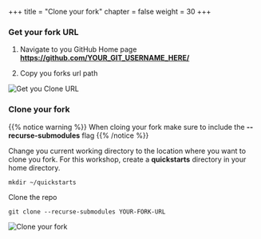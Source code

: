 +++
title = "Clone your fork"
chapter = false
weight = 30
+++

### Get your fork URL

1. Navigate to you GitHub Home page **https://github.com/YOUR_GIT_USERNAME_HERE/**

2. Copy you forks url path

![Get you Clone URL](/images/copy-web-url.png)


### Clone your fork

{{% notice warning %}}
When cloing your fork make sure to include the **--recurse-submodules** flag
{{% /notice %}}

Change you current working directory to the location where you want to clone you fork. For this workshop, create a **quickstarts** directory in your home directory.

`mkdir ~/quickstarts`

Clone the repo

`git clone --recurse-submodules YOUR-FORK-URL`

![Clone your fork](/images/clone-your-fork.gif)

